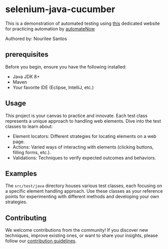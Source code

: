 # selenium-java-cucumber
This is a demonstration of automated testing using [this](https://practice-automation.com/) dedicated website for practicing automation by [automateNow](https://practice-automation.com/about/)

Authored by: Nourilee Santos

## prerequisites
Before you begin, ensure you have the following installed:

- Java JDK 8+
- Maven
- Your favorite IDE (Eclipse, IntelliJ, etc.)

## Usage

This project is your canvas to practice and innovate. Each test class represents a unique approach to handling web elements. Dive into the test classes to learn about:

- Element locators: Different strategies for locating elements on a web page.
- Actions: Varied ways of interacting with elements (clicking buttons, filling forms, etc.).
- Validations: Techniques to verify expected outcomes and behaviors.

## Examples

The `src/test/java` directory houses various test classes, each focusing on a specific element handling approach. Use these classes as your reference points for experimenting with different methods and developing your own strategies.

## Contributing

We welcome contributions from the community! If you discover new techniques, improve existing ones, or want to share your insights, please follow our [contribution guidelines](CONTRIBUTING.md).
